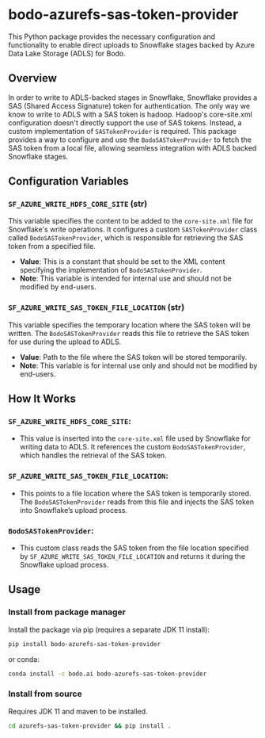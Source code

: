 # bodo-azurefs-sas-token-provider

This Python package provides the necessary configuration and functionality to
enable direct uploads to Snowflake stages backed by Azure Data Lake Storage (ADLS) for Bodo.

## Overview

In order to write to ADLS-backed stages in Snowflake, Snowflake provides a SAS (Shared Access Signature) token for authentication. The only way we know to write to ADLS with a SAS token is hadoop.
Hadoop's core-site.xml configuration doesn't directly support the use of SAS tokens. Instead, a custom implementation of `SASTokenProvider` is required. This package provides a way to configure and use the `BodoSASTokenProvider` to fetch the SAS token from a local file, allowing seamless integration with ADLS backed Snowflake stages.

## Configuration Variables

### `SF_AZURE_WRITE_HDFS_CORE_SITE` (str)

This variable specifies the content to be added to the `core-site.xml` file for Snowflake's write operations. It configures a custom `SASTokenProvider` class called `BodoSASTokenProvider`, which is responsible for retrieving the SAS token from a specified file.

- **Value**: This is a constant that should be set to the XML content specifying the implementation of `BodoSASTokenProvider`.
- **Note**: This variable is intended for internal use and should not be modified by end-users.

### `SF_AZURE_WRITE_SAS_TOKEN_FILE_LOCATION` (str)

This variable specifies the temporary location where the SAS token will be written. The `BodoSASTokenProvider` reads this file to retrieve the SAS token for use during the upload to ADLS.

- **Value**: Path to the file where the SAS token will be stored temporarily.
- **Note**: This variable is for internal use only and should not be modified by end-users.

## How It Works

### **`SF_AZURE_WRITE_HDFS_CORE_SITE`**:

- This value is inserted into the `core-site.xml` file used by Snowflake for writing data to ADLS. It references the custom `BodoSASTokenProvider`, which handles the retrieval of the SAS token.

### **`SF_AZURE_WRITE_SAS_TOKEN_FILE_LOCATION`**:

- This points to a file location where the SAS token is temporarily stored. The `BodoSASTokenProvider` reads from this file and injects the SAS token into Snowflake’s upload process.

### **`BodoSASTokenProvider`**:

- This custom class reads the SAS token from the file location specified by `SF_AZURE_WRITE_SAS_TOKEN_FILE_LOCATION` and returns it during the Snowflake upload process.

## Usage

### Install from package manager

Install the package via pip (requires a separate JDK 11 install):

```bash
pip install bodo-azurefs-sas-token-provider
```

or conda:

```bash
conda install -c bodo.ai bodo-azurefs-sas-token-provider
```

### Install from source

Requires JDK 11 and maven to be installed.

```bash
cd azurefs-sas-token-provider && pip install .
```
